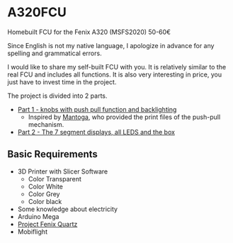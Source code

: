 # A320FCU
Homebuilt FCU for the Fenix A320 (MSFS2020) 50-60€

Since English is not my native language, I apologize in advance for any spelling and grammatical errors.

I would like to share my self-built FCU with you. It is relatively similar to the real FCU and includes all functions. It is also very interesting in price, you just have to invest time in the project.

The project is divided into 2 parts. 
- [Part 1 - knobs with push pull function and backlighting](./Part%201%20-%20Rotary%20Buttons/)
    - Inspired by [Mantoga](https://www.printables.com/de/model/504680-airbus-a320-fcu-push-pull-mechanism), who provided the print files of the push-pull mechanism.
- [Part 2 - The 7 segment displays, all LEDS and the box](./Part%202%20-%20Buttons%207Segment%20Case/)

## Basic Requirements
- 3D Printer with Slicer Software
    - Color Transparent
    - Color White
    - Color Grey
    - Color black
- Some knowledge about electricity
- Arduino Mega
- [Project Fenix Quartz](https://github.com/Fragtality/FenixQuartz)
- Mobiflight

